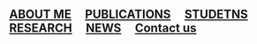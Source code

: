 ## [ABOUT ME](./another-page.html) &nbsp;&nbsp;&nbsp; [PUBLICATIONS](./another-page2.html) &nbsp;&nbsp;&nbsp; [STUDETNS](./students.html) &nbsp;&nbsp;&nbsp; [RESEARCH](./research.html) &nbsp;&nbsp;&nbsp; [NEWS](./news.html) &nbsp;&nbsp;&nbsp; [Contact us](./contact.html)    

